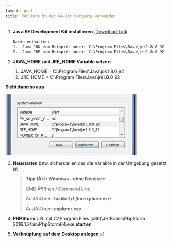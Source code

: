 ```yaml
---
layout: post
title: PHPStorm in der 64-Bit Variante verwenden
---
```

1.  **Java SE Development Kit installieren.** [Download-Link](http://www.oracle.com/technetwork/java/javase/downloads/jdk8-downloads-2133151.html)

		Darin enthalten:
		1.  Java JDK zum Beispiel unter: C:\Program Files\Java\jdk1.8.0_92
		2.  Java JRE zum Beispiel unter: C:\Program Files\Java\jre1.8.0_92

2.  **JAVA_HOME und JRE_HOME Variable setzen**
	
	1.  JAVA_HOME = C:\Program Files\Java\jdk1.8.0_92
	2.  JRE_HOME = C:\Program Files\Java\jre1.8.0_92

**Sieht dann so aus**

![Java Variables Settings on Windwos](https://raw.githubusercontent.com/bjoern-flagbit/brocksinet.github.io/master/images/_posts/phpstorm-jre-java-home-setting-variables.png "Java Variables Settings on Windwos")

3.  **Neustarten** bzw. sicherstellen das die Variable in der Umgebung gesetzt ist

	> **Tipp fÃ¼r Windows - ohne Neustart:**
	> 
	> CMD Ã¶ffnen / Command Line
	> 
	> AusfÃ¼hren: **taskkill /f /im explorer.exe**
	> 
	> AusfÃ¼hren: **explorer.exe**	

4.  **PHPStorm** z.B. mit C:\Program Files (x86)\JetBrains\PhpStorm 2016.1.2\bin\PhpStorm64.exe **starten**

5.  **Verknüpfung auf dem Desktop anlegen** ;-)
